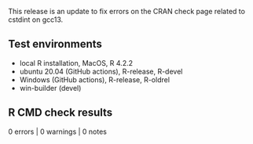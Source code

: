 
This release is an update to fix errors on the CRAN check page related to
cstdint on gcc13.

## Test environments

* local R installation, MacOS, R 4.2.2
* ubuntu 20.04 (GitHub actions), R-release, R-devel
* Windows (GitHub actions), R-release, R-oldrel
* win-builder (devel)

## R CMD check results

0 errors | 0 warnings | 0 notes
